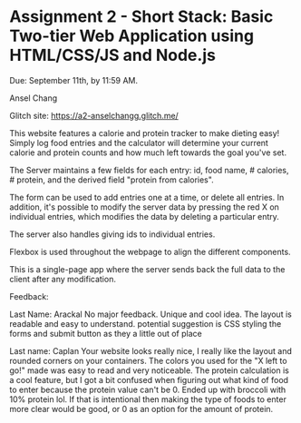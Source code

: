 Assignment 2 - Short Stack: Basic Two-tier Web Application using HTML/CSS/JS and Node.js  
===

Due: September 11th, by 11:59 AM.

Ansel Chang

Glitch site: https://a2-anselchangg.glitch.me/

This website features a calorie and protein tracker to make dieting easy! Simply log food entries and the calculator will determine your current calorie and protein counts and how much left towards the goal you've set.

The Server maintains a few fields for each entry: id, food name, # calories, # protein, and the derived field "protein from calories".

The form can be used to add entries one at a time, or delete all entries. In addition, it's possible to modify the server data by pressing the red X on individual entries, which modifies the data by deleting a particular entry.

The server also handles giving ids to individual entries.

Flexbox is used throughout the webpage to align the different components.

This is a single-page app where the server sends back the full data to the client after any modification.


Feedback:

Last Name: Arackal
No major feedback. Unique and cool idea. The layout is readable and easy to understand. potential suggestion is CSS styling the forms and submit button as they a little out of place

Last name: Caplan
Your website looks really nice, I really like the layout and rounded corners on your containers. The colors you used for the "X left to go!" made was easy to read and very noticeable. The protein calculation is a cool feature, but I got a bit confused when figuring out what kind of food to enter because the protein value can't be 0. Ended up with broccoli with 10% protein lol. If that is intentional then making the type of foods to enter more clear would be good, or 0 as an option for the amount of protein.